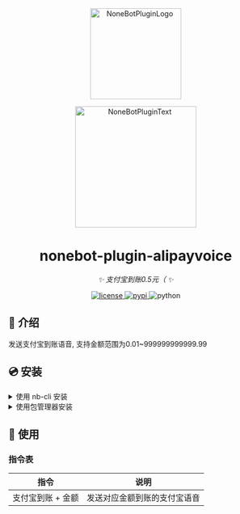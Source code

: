 <div align="center">
  <a href="https://v2.nonebot.dev/store"><img src="https://github.com/A-kirami/nonebot-plugin-template/blob/resources/nbp_logo.png" width="180" height="180" alt="NoneBotPluginLogo"></a>
  <br>
  <p><img src="https://github.com/A-kirami/nonebot-plugin-template/blob/resources/NoneBotPlugin.svg" width="240" alt="NoneBotPluginText"></p>
</div>

<div align="center">

# nonebot-plugin-alipayvoice

_✨ 支付宝到账0.5元（ ✨_


<a href="./LICENSE">
    <img src="https://img.shields.io/github/license/A-kirami/nonebot-plugin-alipayvoice.svg" alt="license">
</a>
<a href="https://pypi.python.org/pypi/nonebot-plugin-alipayvoice">
    <img src="https://img.shields.io/pypi/v/nonebot-plugin-alipayvoice.svg" alt="pypi">
</a>
<img src="https://img.shields.io/badge/python-3.8+-blue.svg" alt="python">

</div>

## 📖 介绍

发送支付宝到账语音, 支持金额范围为0.01~999999999999.99

## 💿 安装

<details>
<summary>使用 nb-cli 安装</summary>
在 nonebot2 项目的根目录下打开命令行, 输入以下指令即可安装

    nb plugin install nonebot-plugin-alipayvoice

</details>

<details>
<summary>使用包管理器安装</summary>
在 nonebot2 项目的插件目录下, 打开命令行, 根据你使用的包管理器, 输入相应的安装命令

<details>
<summary>pip</summary>

    pip install nonebot-plugin-alipayvoice
</details>
<details>
<summary>pdm</summary>

    pdm add nonebot-plugin-alipayvoice
</details>
<details>
<summary>poetry</summary>

    poetry add nonebot-plugin-alipayvoice
</details>
<details>
<summary>conda</summary>

    conda install nonebot-plugin-alipayvoice
</details>

打开 nonebot2 项目的 `bot.py` 文件, 在其中写入

    nonebot.load_plugin('nonebot_plugin_alipayvoice')

</details>


## 🎉 使用
### 指令表
| 指令 | 说明 |
|:-----:|:----:|
| 支付宝到账 + 金额 | 发送对应金额到账的支付宝语音 |

